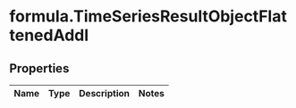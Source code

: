 # formula.TimeSeriesResultObjectFlattenedAddl

## Properties

Name | Type | Description | Notes
------------ | ------------- | ------------- | -------------



